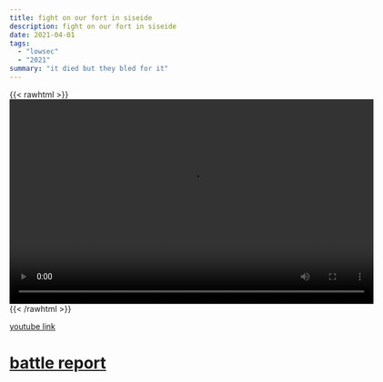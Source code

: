 ```yaml
---
title: fight on our fort in siseide
description: fight on our fort in siseide
date: 2021-04-01
tags:
  - "lowsec"
  - "2021"
summary: "it died but they bled for it"
---
```


{{< rawhtml >}}<video width="640" height="360" controls>
<source src="https://crowdfile.net/snuffed/fort-siseide.mp4" type="video/mp4">
Your browser does not support the video tag.</video>{{< /rawhtml >}}

[youtube link](https://www.youtube.com/watch?v=eNE5F1WmtQI)

# [battle report](https://br.evetools.org/related/30002539/202104011900)
